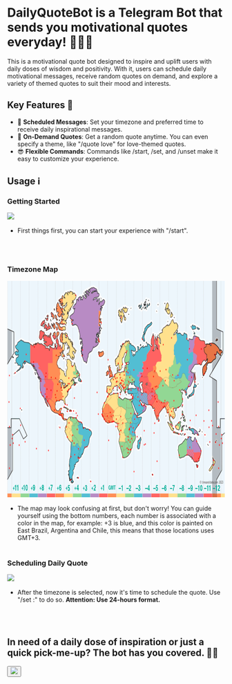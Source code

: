 # DailyQuoteBot is a Telegram Bot that sends you motivational quotes everyday! 🤖🚀🍀

This is a motivational quote bot designed to inspire and uplift users with daily doses of wisdom and positivity. With it, users can schedule daily motivational messages, receive random quotes on demand, and explore a variety of themed quotes to suit their mood and interests.


## Key Features 👀

- 📅 **Scheduled Messages**: Set your timezone and preferred time to receive daily inspirational messages.
- 💬 **On-Demand Quotes**: Get a random quote anytime. You can even specify a theme, like "/quote love" for love-themed quotes.
- 😎 **Flexible Commands**: Commands like /start, /set, and /unset make it easy to customize your experience.

## Usage ℹ️
### Getting Started

<div>
  <img src="https://images2.imgbox.com/ad/a6/54ky3uFZ_o.png" style="height: 400px">

  - First things first, you can start your experience with "/start".
</div>
<br><br>

### Timezone Map

<img src="images/GMT_map.png" style="height:500px">

- The map may look confusing at first, but don't worry! You can guide yourself using the bottom numbers, each number is associated with a color in the map, for example: +3 is blue, and this color is painted on East Brazil, Argentina and Chile, this means that those locations uses GMT+3.
<br><br>


### Scheduling Daily Quote

<div>
  <img src="https://images2.imgbox.com/17/86/ioCeVu2S_o.png" style="height: 300px">
  
  - After the timezone is selected, now it's time to schedule the quote. Use "/set <hour>:<min>" to do so. <b>Attention: Use 24-hours format.</b>
</div>
<br><br>


## In need of a daily dose of inspiration or just a quick pick-me-up? The bot has you covered. 💪🏼
  
<a href="https://t.me/Moti_quote_bot"> 
  <button> <img src="https://images2.imgbox.com/b6/71/CcFVpq34_o.jpg" style="height: 200px;"> </button>
</a>
